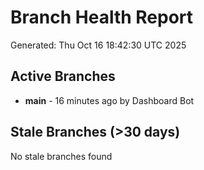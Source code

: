 # Branch Health Report
Generated: Thu Oct 16 18:42:30 UTC 2025

## Active Branches
- **main** - 16 minutes ago by Dashboard Bot

## Stale Branches (>30 days)
No stale branches found
